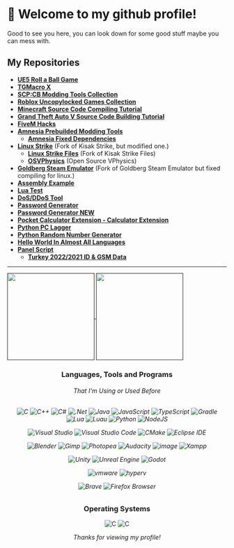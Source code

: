 # 👋 Welcome to my github profile!
Good to see you here, you can look down for some good stuff maybe you can mess with. 

## My Repositories
  +  **[UE5 Roll a Ball Game](https://github.com/WH0LEWHALE/ue5-roll-a-ball-game)**
  + **[TGMacro X](https://github.com/WH0LEWHALE/TGMacro-X/)**
  + **[SCP:CB Modding Tools Collection](https://github.com/WH0LEWHALE/scp-mt-collection)**
  + **[Roblox Uncopylocked Games Collection](https://github.com/WH0LEWHALE/roblox-uncopylocked-games)**
  + **[Minecraft Source Code Compiling Tutorial](https://github.com/WH0LEWHALE/minecraft-sc-compiling-tutorial)**
  + **[Grand Theft Auto V Source Code Building Tutorial](https://github.com/WH0LEWHALE/gta-v-sourcecode-build-tutorial)**
  + **[FiveM Hacks](https://github.com/WH0LEWHALE/fivem-hacks)**
  + **[Amnesia Prebuilded Modding Tools](https://github.com/WH0LEWHALE/amnesia-tdd-modding-tools)**
     + **[Amnesia Fixed Dependencies](https://github.com/WH0LEWHALE/amnesia-tdd-amfp-dependencies)**
  + **[Linux Strike](https://github.com/WH0LEWHALE/Linux-Strike)** (Fork of Kisak Strike, but modified one.)
     + **[Linux Strike Files](https://github.com/WH0LEWHALE/Linux-Strike-Files)**  (Fork of Kisak Strike Files)
     + **[OSVPhysics](https://github.com/WH0LEWHALE/OSVPhysics)** (Open Source VPhysics)
  + **[Goldberg Steam Emulator](https://github.com/WH0LEWHALE/goldberg-emulator)** (Fork of Goldberg Steam Emulator but fixed compiling for linux.)
  + **[Assembly Example](https://github.com/WH0LEWHALE/assembly-example)**
  + **[Lua Test](https://github.com/WH0LEWHALE/lua-test)**
  + **[DoS/DDoS Tool](https://github.com/WH0LEWHALE/ddos-tool)**
  + **[Password Generator](https://github.com/WH0LEWHALE/Password-Generator)**
  + **[Password Generator NEW](https://github.com/WH0LEWHALE/Password-Generator-NEW)**
  + **[Pocket Calculator Extension - Calculator Extension](https://github.com/WH0LEWHALE/calculator-extension)**
  + **[Python PC Lagger](https://github.com/WH0LEWHALE/python-pc-lagger)**
  + **[Python Random Number Generator](https://github.com/WH0LEWHALE/python-random-number)**
  + **[Hello World In Almost All Languages](https://github.com/WH0LEWHALE/hello-world)**
  + **[Panel Script](https://github.com/WH0LEWHALE/panel-script)**
     + **[Turkey 2022/2021 ID & GSM Data](https://github.com/WH0LEWHALE/data-turkey)**
 
---

<a href="">
  <img height=200 align="center" src="https://github-readme-stats.vercel.app/api?username=WH0LEWHALE&theme=github_dark_dimmed&card_width=425" />
</a>
<a href="">
  <img height=200 align="center" src="https://github-readme-stats.vercel.app/api/top-langs?username=WH0LEWHALE&layout=compact&langs_count=8&card_width=385&theme=github_dark_dimmed" />
</a>

<h3 align="center">Languages, Tools and Programs</h3>
<h6 align="center">That I'm Using or Used Before</h7><br><br>

<div align="center"> 
  
![C](https://img.shields.io/badge/c-%2300599C.svg?style=for-the-badge&logo=c&logoColor=white) 
![C++](https://img.shields.io/badge/c++-%2300599C.svg?style=for-the-badge&logo=c%2B%2B&logoColor=white) 
![C#](https://img.shields.io/badge/c%23-%23239120.svg?style=for-the-badge&logo=csharp&logoColor=white) 
![.Net](https://img.shields.io/badge/.NET-5C2D91?style=for-the-badge&logo=.net&logoColor=white) ![Java](https://img.shields.io/badge/java-%23ED8B00.svg?style=for-the-badge&logo=openjdk&logoColor=white) ![JavaScript](https://img.shields.io/badge/JavaScript-323330?style=for-the-badge&logo=javascript&logoColor=F7DF1E) ![TypeScript](https://img.shields.io/badge/TypeScript-007acc?style=for-the-badge&logo=typescript&logoColor=ffffff) ![Gradle](https://img.shields.io/badge/Gradle-02303A.svg?style=for-the-badge&logo=Gradle&logoColor=white)<br>![Lua](https://img.shields.io/badge/lua-%232C2D72.svg?style=for-the-badge&logo=lua&logoColor=white) ![Luau](https://img.shields.io/badge/luau-FFFFFF.svg?style=for-the-badge&logo=lua&logoColor=blue) ![Python](https://img.shields.io/badge/python-3670A0?style=for-the-badge&logo=python&logoColor=ffdd54) ![NodeJS](https://img.shields.io/badge/Node%20js-339933?style=for-the-badge&logo=nodedotjs&logoColor=white)

![Visual Studio](https://img.shields.io/badge/Visual_Studio-5C2D91.svg?style=for-the-badge&logo=visualstudio&logoColor=white) ![Visual Studio Code](https://img.shields.io/badge/Visual_Studio_Code-007ACC.svg?style=for-the-badge&logo=visualstudiocode&logoColor=white) ![CMake](https://img.shields.io/badge/CMake-%23008FBA.svg?style=for-the-badge&logo=cmake&logoColor=white)  ![Eclipse IDE](https://img.shields.io/badge/Eclipse_IDE-2C2255.svg?style=for-the-badge&logo=eclipseide&logoColor=white)

![Blender](https://img.shields.io/badge/blender-%23F5792A.svg?style=for-the-badge&logo=blender&logoColor=white) ![Gimp](https://img.shields.io/badge/Gimp-657D8B?style=for-the-badge&logo=gimp&logoColor=FFFFFF) ![Photopea](https://img.shields.io/badge/Photopea-18A497?style=for-the-badge&logo=photopea&logoColor=FFFFFF) ![Audacity](https://img.shields.io/badge/Audacity-0000CC?style=for-the-badge&logo=audacity&logoColor=white) ![image](https://img.shields.io/badge/7Zip-000000?style=for-the-badge&logo=7zip&logoColor=white) ![Xampp](https://img.shields.io/badge/Xampp-F37623?style=for-the-badge&logo=xampp&logoColor=white)

![Unity](https://img.shields.io/badge/Unity-100000?style=for-the-badge&logo=unity&logoColor=white) ![Unreal Engine](https://img.shields.io/badge/-Unreal%20Engine-313131?style=for-the-badge&logo=unreal-engine&logoColor=white) ![Godot](https://img.shields.io/badge/Godot-478CBF?style=for-the-badge&logo=GodotEngine&logoColor=white)


![vmware](https://img.shields.io/badge/VMWare-607078?style=for-the-badge&logo=vmware&logoColor=white) ![hyperv](https://img.shields.io/badge/Hyper—V-darkblue?style=for-the-badge&logo=databricks&logoColor=white)

![Brave](https://img.shields.io/badge/Brave-FB542B.svg?style=for-the-badge&logo=brave&logoColor=white) ![Firefox Browser](https://img.shields.io/badge/Firefox_Browser-FF7139.svg?style=for-the-badge&logo=firefoxbrowser&logoColor=white)

</div>

<h3 align="center">Operating Systems</h3>
<div align="center"> 
  
![C](https://img.shields.io/badge/Windows_11/10-0078d4?style=for-the-badge&logo=windows-11&logoColor=white) 
![C](https://img.shields.io/badge/Linux_Mint-87CF3E?style=for-the-badge&logo=linux-mint&logoColor=white) 

</div>

*<div align="center">Thanks for viewing my profile!</div>*

